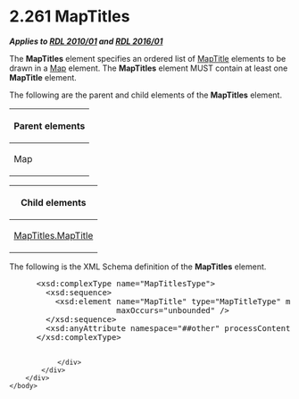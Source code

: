 <html dir="LTR" xmlns:mshelp="http://msdn.microsoft.com/mshelp" xmlns:ddue="http://ddue.schemas.microsoft.com/authoring/2003/5" xmlns:xlink="http://www.w3.org/1999/xlink" xmlns:tool="http://www.microsoft.com/tooltip">
    <head>
        <meta http-equiv="Content-Type" content="text/html; CHARSET=utf-8"></meta>
        <meta name="save" content="history"></meta>
        <title>2.261 MapTitles</title>
        <xml>
            <mshelp:toctitle title="2.261 MapTitles"></mshelp:toctitle>
            <mshelp:rltitle title="[MS-RDL]: MapTitles"></mshelp:rltitle>
            <mshelp:keyword index="A" term="97f5272b-2e30-4434-bb6d-0e791dd487d6"></mshelp:keyword>
            <mshelp:attr name="DCSext.ContentType" value="open specification"></mshelp:attr>
            <mshelp:attr name="AssetID" value="97f5272b-2e30-4434-bb6d-0e791dd487d6"></mshelp:attr>
            <mshelp:attr name="TopicType" value="kbRef"></mshelp:attr>
            <mshelp:attr name="DCSext.Title" value="[MS-RDL]: MapTitles" />
        </xml>
    </head>
    <body>
        <div id="header">
            <h1 class="heading">2.261 MapTitles</h1>
        </div>
        <div id="mainSection">
            <div id="mainBody">
                <div id="allHistory" class="saveHistory"></div>
                <div id="sectionSection0" class="section" name="collapseableSection">
                    

<p><b><i>Applies to </i></b><a href="3428e690-a348-4ec7-8a6a-8efb42d2cdee.md"><b><i>RDL 2010/01</i></b></a><b><i>
and </i></b><a href="52ce3983-2bfc-4e72-9359-42aaf5fe4509.md"><b><i>RDL 2016/01</i></b></a></p>

<p>The <b>MapTitles</b> element specifies an ordered list of <a href="9b8a7ec3-44b5-46d8-bdca-cb99308fa1f9.md">MapTitle</a> elements to be
drawn in a <a href="fd166dd8-6772-4507-b3f6-50a2b7cfd6ac.md">Map</a> element.
The <b>MapTitles</b> element MUST contain at least one <b>MapTitle</b> element.</p>

<p>The following are the parent and child elements of the <b>MapTitles</b>
element.</p>

<table>
 <thead>
  <tr>
   <th>
   <p>Parent elements</p>
   </th>
  </tr>
 </thead>
 <tr>
  <td>
  <p>Map</p>
  </td>
 </tr>
</table>

<p> </p>

<table>
 <thead>
  <tr>
   <th>
   <p>Child elements</p>
   </th>
  </tr>
 </thead>
 <tr>
  <td>
  <p><a href="6a6e8851-ca85-470d-8f00-fe867aa49fc8.md">MapTitles.MapTitle</a></p>
  </td>
 </tr>
</table>

<p>The following is the XML Schema definition of the <b>MapTitles</b>
element.</p>

<dl>
<dd>
<div><pre> &lt;xsd:complexType name=&quot;MapTitlesType&quot;&gt;
   &lt;xsd:sequence&gt;
     &lt;xsd:element name=&quot;MapTitle&quot; type=&quot;MapTitleType&quot; minOccurs=&quot;1&quot; 
                  maxOccurs=&quot;unbounded&quot; /&gt;
   &lt;/xsd:sequence&gt;
   &lt;xsd:anyAttribute namespace=&quot;##other&quot; processContents=&quot;lax&quot; /&gt;
 &lt;/xsd:complexType&gt;
  
</pre></div>
</dd></dl>


                </div>
            </div>
        </div>
    </body>
</html>